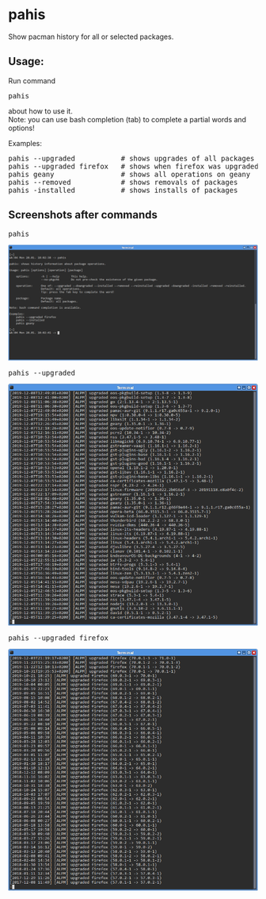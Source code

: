# pahis
Show pacman history for all or selected packages.

## Usage:
Run command
<pre>
pahis
</pre>
about how to use it.<br>
Note: you can use bash completion (tab) to complete a partial words and options!

Examples:
<pre>
pahis --upgraded           # shows upgrades of all packages
pahis --upgraded firefox   # shows when firefox was upgraded
pahis geany                # shows all operations on geany
pahis --removed            # shows removals of packages
pahis -installed           # shows installs of packages
</pre>

## Screenshots after commands
<pre>
pahis
</pre>
![pahis](pahis1.png)
<pre>
pahis --upgraded
</pre>
![](pahis2.png)
<pre>
pahis --upgraded firefox
</pre>
![](pahis3.png)
